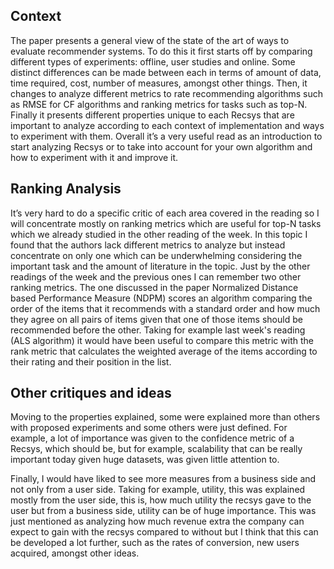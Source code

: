 ## Context
The paper presents a general view of the state of the art of ways to evaluate recommender systems. To do this it first starts off by comparing different types of experiments: offline, user studies and online. Some distinct differences can be made between each in terms of amount of data, time required, cost, number of measures, amongst other things. Then, it changes to analyze different metrics to rate recommending algorithms such as RMSE for CF algorithms and ranking metrics for tasks such as top-N. Finally it presents different properties unique to each Recsys that are important to analyze according to each context of implementation and ways to experiment with them. Overall it’s a very useful read as an introduction to start analyzing Recsys or to take into account for your own algorithm and how to experiment with it and improve it. 

## Ranking Analysis
It’s very hard to do a specific critic of each area covered in the reading so I will concentrate mostly on ranking metrics which are useful for top-N tasks which we already studied in the other reading of the week. In this topic I found that the authors lack different metrics to analyze but instead concentrate on only one which can be underwhelming considering the important task and the amount of literature in the topic. Just by the other readings of the week and the previous ones I can remember two other ranking metrics. The one discussed in the paper Normalized Distance based Performance Measure (NDPM) scores an algorithm comparing the order of the items that it recommends with a standard order and how much they agree on all pairs of items given that one of those items should be recommended before the other. Taking for example last week's reading (ALS algorithm) it would have been useful to compare this metric with the rank metric that calculates the weighted average of the items according to their rating and their position in the list. 

## Other critiques and ideas
Moving to the properties explained, some were explained more than others with proposed experiments and some others were just defined. For example, a lot of importance was given to the confidence metric of a Recsys, which should be, but for example, scalability that can be really important today given huge datasets, was given little attention to.

Finally, I would have liked to see more measures from a business side and not only from a user side. Taking for example, utility, this was explained mostly from the user side, this is, how much utility the recsys gave to the user but from a business side, utility can be of huge importance. This was just mentioned as analyzing how much revenue extra the company can expect to gain with the recsys compared to without but I think that this can be developed a lot further, such as the rates of conversion, new users acquired, amongst other ideas.
